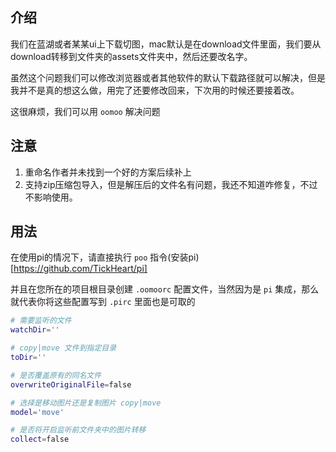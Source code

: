 ## 介绍
我们在蓝湖或者某某ui上下载切图，mac默认是在download文件里面，我们要从download转移到文件夹的assets文件夹中，然后还要改名字。

虽然这个问题我们可以修改浏览器或者其他软件的默认下载路径就可以解决，但是我并不是真的想这么做，用完了还要修改回来，下次用的时候还要接着改。

这很麻烦，我们可以用 `oomoo` 解决问题
## 注意
1. 重命名作者并未找到一个好的方案后续补上
2. 支持zip压缩包导入，但是解压后的文件名有问题，我还不知道咋修复，不过不影响使用。

## 用法

在使用pi的情况下，请直接执行 `poo` 指令(安装pi)[https://github.com/TickHeart/pi]

并且在您所在的项目根目录创建 `.oomoorc` 配置文件，当然因为是 `pi` 集成，那么就代表你将这些配置写到 `.pirc` 里面也是可取的

```bash
# 需要监听的文件
watchDir=''

# copy|move 文件到指定目录
toDir=''

# 是否覆盖原有的同名文件
overwriteOriginalFile=false

# 选择是移动图片还是复制图片 copy|move
model='move'

# 是否将开启监听前文件夹中的图片转移
collect=false
```
